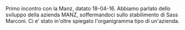 Primo incontro con la Manz, datato 18-04-16.
Abbiamo parlato dello sviluppo della azienda MANZ, soffermandoci sullo stabilimento di Sass Marconi.
Ci e' stato in'oltre spiegato l'organigramma tipo di un'azienda.
